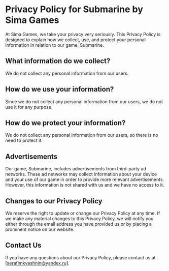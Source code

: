 # Privacy Policy for Submarine by Sima Games

At Sima Games, we take your privacy very seriously. This Privacy Policy is designed to explain how we collect, use, and protect your personal information in relation to our game, Submarine.

## What information do we collect?

We do not collect any personal information from our users.

## How do we use your information?

Since we do not collect any personal information from our users, we do not use it for any purpose.

## How do we protect your information?

We do not collect any personal information from our users, so there is no need to protect it.

## Advertisements

Our game, Submarine, includes advertisements from third-party ad networks. These ad networks may collect information about your device and your use of our game in order to provide more relevant advertisements. However, this information is not shared with us and we have no access to it.

## Changes to our Privacy Policy

We reserve the right to update or change our Privacy Policy at any time. If we make any material changes to this Privacy Policy, we will notify you either through the email address you have provided us or by placing a prominent notice on our website.

## Contact Us

If you have any questions about our Privacy Policy, please contact us at [serafimkvashnin@yandex.ru].